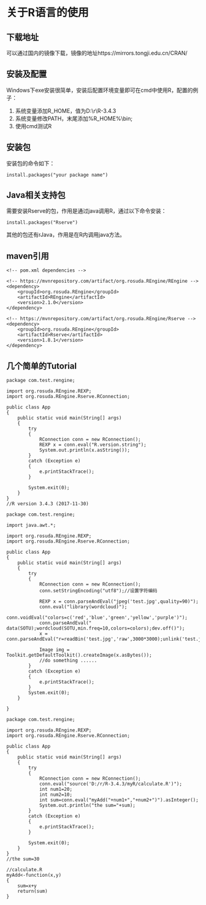 关于R语言的使用
==================================================
下载地址
--------------------------------------------------
可以通过国内的镜像下载，镜像的地址https://mirrors.tongji.edu.cn/CRAN/  <br>

安装及配置
--------------------------------------------------
Windows下exe安装很简单，安装后配置环境变量即可在cmd中使用R，配置的例子：<br>

1. 系统变量添加R_HOME，值为D:\r\R-3.4.3
2. 系统变量修改PATH，末尾添加%R_HOME%\bin;
3. 使用cmd测试R

安装包
--------------------------------------------------
安装包的命令如下：<br>
```
install.packages("your package name")
```

Java相关支持包
--------------------------------------------------
需要安装Rserve的包，作用是通过java调用R，通过以下命令安装：<br>
```
install.packages("Rserve")
```
其他的包还有rJava，作用是在R内调用java方法。

maven引用
--------------------------------------------------
```
<!-- pom.xml dependencies -->

<!-- https://mvnrepository.com/artifact/org.rosuda.REngine/REngine -->
<dependency>
	<groupId>org.rosuda.REngine</groupId>
	<artifactId>REngine</artifactId>
	<version>2.1.0</version>
</dependency>

<!-- https://mvnrepository.com/artifact/org.rosuda.REngine/Rserve -->
<dependency>
	<groupId>org.rosuda.REngine</groupId>
	<artifactId>Rserve</artifactId>
	<version>1.8.1</version>
</dependency>
```

几个简单的Tutorial
--------------------------------------------------
```tutorial1
package com.test.rengine;

import org.rosuda.REngine.REXP;
import org.rosuda.REngine.Rserve.RConnection;

public class App 
{
    public static void main(String[] args)
    {
    	try 
    	{
            RConnection conn = new RConnection();
            REXP x = conn.eval("R.version.string");
            System.out.println(x.asString());
        } 
    	catch (Exception e) 
    	{
            e.printStackTrace();
        }
    	
    	System.exit(0);
    }
}
//R version 3.4.3 (2017-11-30)
```
```
package com.test.rengine;

import java.awt.*;

import org.rosuda.REngine.REXP;
import org.rosuda.REngine.Rserve.RConnection;

public class App 
{
    public static void main(String[] args)
    {
    	try 
    	{
            RConnection conn = new RConnection();
            conn.setStringEncoding("utf8");//设置字符编码
			
            REXP x = conn.parseAndEval("jpeg('test.jpg',quality=90)");
            conn.eval("library(wordcloud)");
            conn.voidEval("colors=c('red','blue','green','yellow','purple')");
            conn.parseAndEval(" data(SOTU);wordcloud(SOTU,min.freq=10,colors=colors);dev.off()");
            x = conn.parseAndEval("r=readBin('test.jpg','raw',3000*3000);unlink('test.jpg');r");
			
            Image img = Toolkit.getDefaultToolkit().createImage(x.asBytes());
            //do something ......
        } 
    	catch (Exception e) 
    	{
            e.printStackTrace();
        }    	
    	System.exit(0);
    }
	
}
```
```
package com.test.rengine;

import org.rosuda.REngine.REXP;
import org.rosuda.REngine.Rserve.RConnection;

public class App 
{
    public static void main(String[] args)
    {
    	try 
    	{
            RConnection conn = new RConnection();
            conn.eval("source('D:/r/R-3.4.3/myR/calculate.R')");
            int num1=20;
            int num2=10;
            int sum=conn.eval("myAdd("+num1+","+num2+")").asInteger();
            System.out.println("the sum="+sum);
        } 
    	catch (Exception e) 
    	{
            e.printStackTrace();
        }
    	
    	System.exit(0);
    }
}
//the sum=30
```
```
//calculate.R
myAdd<-function(x,y)
{  
    sum=x+y  
    return(sum)  
}
```
